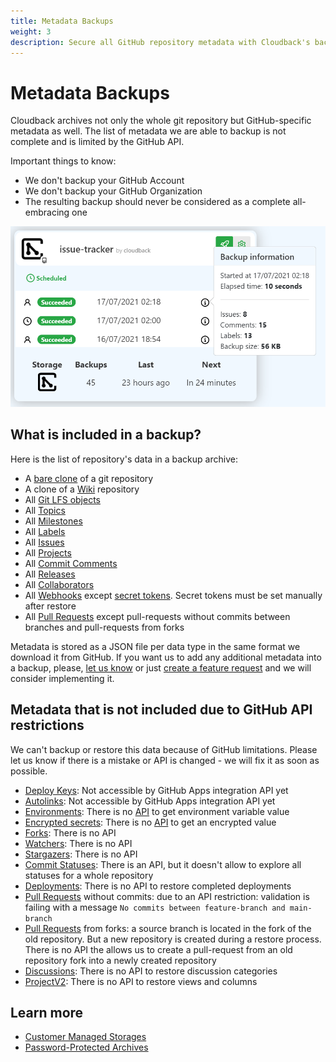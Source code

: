 ```yaml
---
title: Metadata Backups
weight: 3
description: Secure all GitHub repository metadata with Cloudback's backups
---
```


# Metadata Backups

Cloudback archives not only the whole git repository but GitHub-specific metadata as well. The list of metadata we are able to backup is not complete and is limited by the GitHub API.

Important things to know:
- We don't backup your GitHub Account 
- We don't backup your GitHub Organization
- The resulting backup should never be considered as a complete all-embracing one

<img src="/static/features/issue-tracker-metadata.png" alt="Metadata" width="600"/>

## What is included in a backup?

Here is the list of repository's data in a backup archive:

- A [bare clone](https://git-scm.com/docs/git-clone#Documentation/git-clone.txt---bare) of a git repository
- A clone of a [Wiki](https://docs.github.com/en/communities/documenting-your-project-with-wikis/about-wikis) repository
- All [Git LFS objects](https://docs.github.com/en/github/managing-large-files/versioning-large-files/about-git-large-file-storage)
- All [Topics](https://docs.github.com/en/github/administering-a-repository/managing-repository-settings/classifying-your-repository-with-topics)
- All [Milestones](https://docs.github.com/en/issues/using-labels-and-milestones-to-track-work/about-milestones)
- All [Labels](https://docs.github.com/en/issues/using-labels-and-milestones-to-track-work/managing-labels)
- All [Issues](https://docs.github.com/en/issues/tracking-your-work-with-issues/about-issues)
- All [Projects](https://docs.github.com/en/issues/trying-out-the-new-projects-experience/about-projects)
- All [Commit Comments](https://github.blog/2008-04-10-commit-comments/)
- All [Releases](https://docs.github.com/en/github/administering-a-repository/releasing-projects-on-github/about-releases)
- All [Collaborators](https://docs.github.com/en/rest/reference/repos#collaborators)
- All [Webhooks](https://docs.github.com/en/rest/reference/repos#webhooks) except [secret tokens](https://docs.github.com/en/developers/webhooks-and-events/webhooks/securing-your-webhooks#setting-your-secret-token). Secret tokens must be set manually after restore
- All [Pull Requests](https://docs.github.com/articles/using-pull-requests) except pull-requests without commits between branches and pull-requests from forks

Metadata is stored as a JSON file per data type in the same format we download it from GitHub. If you want us to add any additional metadata into a backup, please, [let us know](/contact-us) or just [create a feature request](https://github.com/cloudback/issue-tracker/issues/new?template=feature_request.md) and we will consider implementing it.

## Metadata that is not included due to GitHub API restrictions

We can't backup or restore this data because of GitHub limitations. Please let us know if there is a mistake or API is changed - we will fix it as soon as possible.

- [Deploy Keys](https://docs.github.com/en/rest/reference/repos#deploy-keys):  Not accessible by GitHub Apps integration API yet
- [Autolinks](https://docs.github.com/en/rest/reference/repos#autolinks): Not accessible by GitHub Apps integration API yet
- [Environments](https://docs.github.com/en/rest/reference/repos#environments): There is no [API](https://docs.github.com/en/rest/reference/actions#get-an-environment-secret) to get environment variable value 
- [Encrypted secrets](https://docs.github.com/en/actions/reference/encrypted-secrets): There is no [API](https://docs.github.com/en/rest/reference/actions#get-a-repository-secret) to get an encrypted value
- [Forks](https://docs.github.com/en/github/collaborating-with-pull-requests/working-with-forks/about-forks): There is no API
- [Watchers](https://docs.github.com/en/github/managing-subscriptions-and-notifications-on-github/setting-up-notifications/about-notifications): There is no API
- [Stargazers](https://docs.github.com/en/rest/reference/activity#starring): There is no API
- [Commit Statuses](https://docs.github.com/en/rest/reference/repos#statuses): There is an API, but it doesn't allow to explore all statuses for a whole repository
- [Deployments](https://docs.github.com/en/rest/reference/repos#deployments): There is no API to restore completed deployments
- [Pull Requests](https://docs.github.com/articles/using-pull-requests) without commits: due to an API restriction: validation is failing with a message `No commits between feature-branch and main-branch`
- [Pull Requests](https://docs.github.com/articles/using-pull-requests) from forks: a source branch is located in the fork of the old repository. But a new repository is created during a restore process. There is no API the allows us to create a pull-request from an old repository fork into a newly created repository
- [Discussions](https://docs.github.com/en/graphql/guides/using-the-graphql-api-for-discussions): There is no API to restore discussion categories
- [ProjectV2](https://docs.github.com/en/issues/planning-and-tracking-with-projects/automating-your-project/using-the-api-to-manage-projects): There is no API to restore views and columns

## Learn more

- [Customer Managed Storages](/features/customer-storages)
- [Password-Protected Archives](/features/archive)
